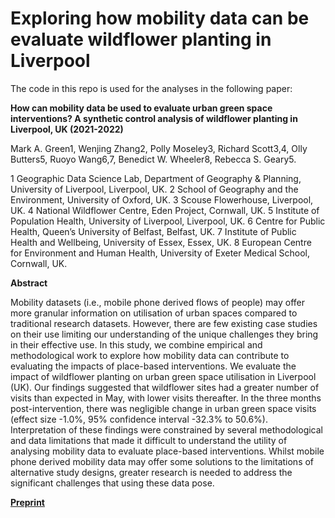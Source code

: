 # Exploring how mobility data can be evaluate wildflower planting in Liverpool

The code in this repo is used for the analyses in the following paper:

**How can mobility data be used to evaluate urban green space interventions? A synthetic control analysis of wildflower planting in Liverpool, UK (2021-2022)**

Mark A. Green1, Wenjing Zhang2, Polly Moseley3, Richard Scott3,4, Olly Butters5, Ruoyo Wang6,7, Benedict W. Wheeler8, Rebecca S. Geary5.  

1 Geographic Data Science Lab, Department of Geography & Planning, University of Liverpool, Liverpool, UK. 
2 School of Geography and the Environment, University of Oxford, UK.
3 Scouse Flowerhouse, Liverpool, UK. 
4 National Wildflower Centre, Eden Project, Cornwall, UK. 
5 Institute of Population Health, University of Liverpool, Liverpool, UK. 
6 Centre for Public Health, Queen’s University of Belfast, Belfast, UK.
7 Institute of Public Health and Wellbeing, University of Essex, Essex, UK.
8 European Centre for Environment and Human Health, University of Exeter Medical School, Cornwall, UK.

**Abstract**

Mobility datasets (i.e., mobile phone derived flows of people) may offer more granular information on utilisation of urban spaces compared to traditional research datasets. However, there are few existing case studies on their use limiting our understanding of the unique challenges they bring in their effective use. In this study, we combine empirical and methodological work to explore how mobility data can contribute to evaluating the impacts of place-based interventions. We evaluate the impact of wildflower planting on urban green space utilisation in Liverpool (UK). Our findings suggested that wildflower sites had a greater number of visits than expected in May, with lower visits thereafter. In the three months post-intervention, there was negligible change in urban green space visits (effect size -1.0%, 95% confidence interval -32.3% to 50.6%). Interpretation of these findings were constrained by several methodological and data limitations that made it difficult to understand the utility of analysing mobility data to evaluate place-based interventions. Whilst mobile phone derived mobility data may offer some solutions to the limitations of alternative study designs, greater research is needed to address the significant challenges that using these data pose. 

**[Preprint](https://osf.io/q67rj/)**
